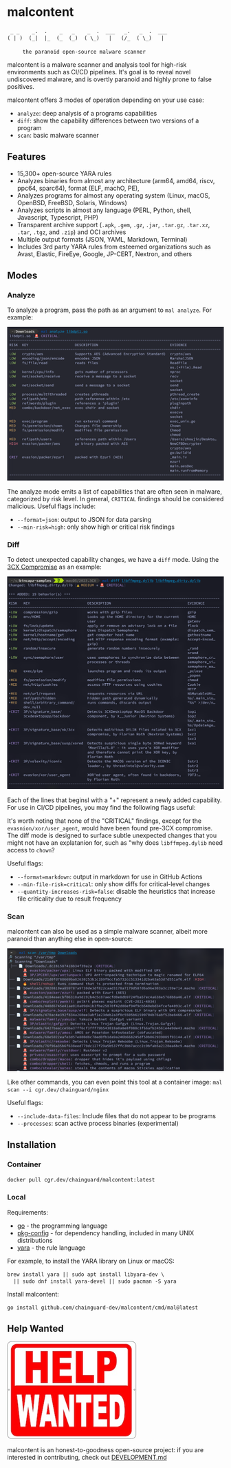 # malcontent

```text
 _ _    _.  .    _   _    _  .  ___   _.   _  .  ___
( | )  (_|  |_  (_  (_)  ( \_)   |   (/_  ( \_)   |
  
     the paranoid open-source malware scanner
```

malcontent is a malware scanner and analysis tool for high-risk environments such as CI/CD pipelines. It's goal is to reveal novel undiscovered malware,
and is overtly paranoid and highly prone to false positives.

malcontent offers 3 modes of operation depending on your use case:

* `analyze`: deep analysis of a programs capabilities
* `diff`: show the capability differences between two versions of a program
* `scan`: basic malware scanner

## Features

* 15,300+ open-source YARA rules
* Analyzes binaries from almost any architecture (arm64, amd64, riscv, ppc64, sparc64), format (ELF, machO, PE),
* Analyzes programs for almost any operating system (Linux, macOS, OpenBSD, FreeBSD, Solaris, Windows)
* Analyzes scripts in almost any language (PERL, Python, shell, Javascript, Typescript, PHP)
* Transparent archive support (`.apk`, `.gem`, `.gz`, `.jar`, `.tar.gz`, `.tar.xz`, `.tar`, `.tgz`, and `.zip`) and OCI archives
* Multiple output formats (JSON, YAML, Markdown, Terminal)
* Includes 3rd party YARA rules from esteemed organizations such as Avast, Elastic, FireEye, Google, JP-CERT, Nextron, and others

## Modes

### Analyze

To analyze a program, pass the path as an argument to `mal analyze`. For example:

![analyze screenshot](./images/analyze.png)

The analyze mode emits a list of capabilities that are often seen in malware, categorized by risk level. In general, `CRITICAL` findings should be considered malicious. Useful flags include:

* `--format=json`: output to JSON for data parsing
* `--min-risk=high`: only show high or critical risk findings

### Diff

To detect unexpected capability changes, we have a `diff` mode. Using the [3CX Compromise](https://www.fortinet.com/blog/threat-research/3cx-desktop-app-compromised) as an example:

![diff screenshot](./images/diff.png)

Each of the lines that beginsl with a "+" represent a newly added capability. For use in CI/CD pipelines, you may find the following flags useful:

It's worth noting that none of the "CRITICAL" findings, except for the `evasnion/xor/user_agent`, would have been found pre-3CX compromise. The diff mode is designed to surface subtle unexpected changes that you might not have an explatanion for, such as "why does `libffmpeg.dylib` need access to `chown`?

Useful flags:

* `--format=markdown`: output in markdown for use in GitHub Actions
* `--min-file-risk=critical`: only show diffs for critical-level changes
* `--quantity-increases-risk=false`: disable the heuristics that increase file criticality due to result frequency

### Scan

malcontent can also be used as a simple malware scanner, albeit more paranoid than anything else in open-source:

![scan screenshot](./images/scan.png)

Like other commands, you can even point this tool at a container image: `mal scan --i cgr.dev/chainguard/nginx`

Useful flags:

* `--include-data-files`: Include files that do not appear to be programs
* `--processes`: scan active process binaries (experimental)

## Installation

### Container

`docker pull cgr.dev/chainguard/malcontent:latest`

### Local

Requirements:

* [go](https://go.dev/) - the programming language
* [pkg-config](https://www.freedesktop.org/wiki/Software/pkg-config/) - for dependency handling, included in many UNIX distributions
* [yara](https://virustotal.github.io/yara/) - the rule language

For example, to install the YARA library on Linux or macOS:

```shell
brew install yara || sudo apt install libyara-dev \
  || sudo dnf install yara-devel || sudo pacman -S yara
```

Install malcontent:

```shell
go install github.com/chainguard-dev/malcontent/cmd/mal@latest
```

## Help Wanted

![help wanted sign](./images/wanted.jpg)

malcontent is an honest-to-goodness open-source project: if you are interested in contributing, check out [DEVELOPMENT.md](DEVELOPMENT.md)
